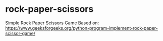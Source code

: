 # rock-paper-scissors
Simple Rock Paper Scissors Game Based on: https://www.geeksforgeeks.org/python-program-implement-rock-paper-scissor-game/
